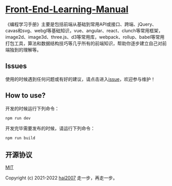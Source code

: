 # [Front-End-Learning-Manual](https://hai2007.github.io/Front-End-Learning-Manual/)
《编程学习手册》主要是包括前端从基础到常用API或接口、跨端、jQuery、cavas和svg、webgl等基础知识，vue、angular、react、clunch等常用框架，image2d、image3d、three.js、d3等常用库，webpack、rollup、babel等常用打包工具，算法和数据结构技巧等几乎所有的前端知识，帮助你逐步建立自己对前端独到的理解等。

## Issues
使用的时候遇到任何问题或有好的建议，请点击进入[issue](https://github.com/hai2007/Front-End-Learning-Manual/issues)，欢迎参与维护！

## How to use?

开发的时候运行下列命令：

```
npm run dev
```

开发完毕需要发布的时候，请运行下列命令：

```
npm run build
```

开源协议
---------------------------------------
[MIT](https://github.com/hai2007/Front-End-Learning-Manual/blob/master/LICENSE)

Copyright (c) 2021-2022 [hai2007](https://hai2007.gitee.io/sweethome/) 走一步，再走一步。
